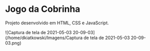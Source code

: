 # Jogo da Cobrinha



Projeto desenvolvido em HTML, CSS e JavaScript.

![Captura de tela de 2021-05-03 20-09-03](/home/dkiatkowski/Imagens/Captura de tela de 2021-05-03 20-09-03.png)

